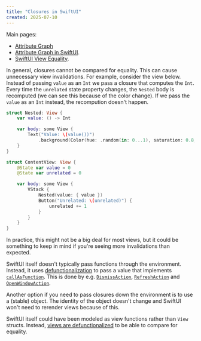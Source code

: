 ```yaml
---
title: "Closures in SwiftUI"
created: 2025-07-10
---
```


Main pages: 

- [Attribute Graph](/note/attribute-graph) 
- [Attribute Graph in SwiftUI](/note/attribute-graph-in-swiftui).
- [SwiftUI View Equality](/note/swiftui-view-equality).

In general, closures cannot be compared for equality. This can cause unnecessary view invalidations. For example, consider the view below. Instead of passing `value` as an `Int` we pass a closure that computes the `Int`. Every time the `unrelated` state property changes, the `Nested` body is recomputed (we can see this because of the color change). If we pass the `value` as an `Int` instead, the recompution doesn't happen.

```swift
struct Nested: View {
    var value: () -> Int

    var body: some View {
        Text("Value: \(value())")
            .background(Color(hue: .random(in: 0...1), saturation: 0.8, brightness: 0.8))
    }
}

struct ContentView: View {
    @State var value = 0
    @State var unrelated = 0

    var body: some View {
        VStack {
            Nested(value: { value })
            Button("Unrelated: \(unrelated)") {
                unrelated += 1
            }
        }
    }
}
```

In practice, this might not be a big deal for most views, but it could be something to keep in mind if you're seeing more invalidations than expected.

SwiftUI itself doesn't typically pass functions through the environment. Instead, it uses [defunctionalization](/note/defunctionalization) to pass a value that implements [`callAsFunction`](https://docs.swift.org/swift-book/documentation/the-swift-programming-language/declarations/#Methods-with-Special-Names). This is done by e.g. [`DismissAction`](https://developer.apple.com/documentation/swiftui/dismissaction/callasfunction()), [`RefreshAction`](https://developer.apple.com/documentation/swiftui/refreshaction/callasfunction()) and [`OpenWindowAction`](https://developer.apple.com/documentation/swiftui/openwindowaction).

Another option if you need to pass closures down the environment is to use a (stable) object. The identity of the object doesn't change and SwiftUI won't need to rerender views because of this.

SwiftUI itself could have been modeled as view functions rather than `View` structs. Instead, [views are defunctionalized](http://localhost:8000/note/swiftui-views-are-functions/) to be able to compare for equality.
